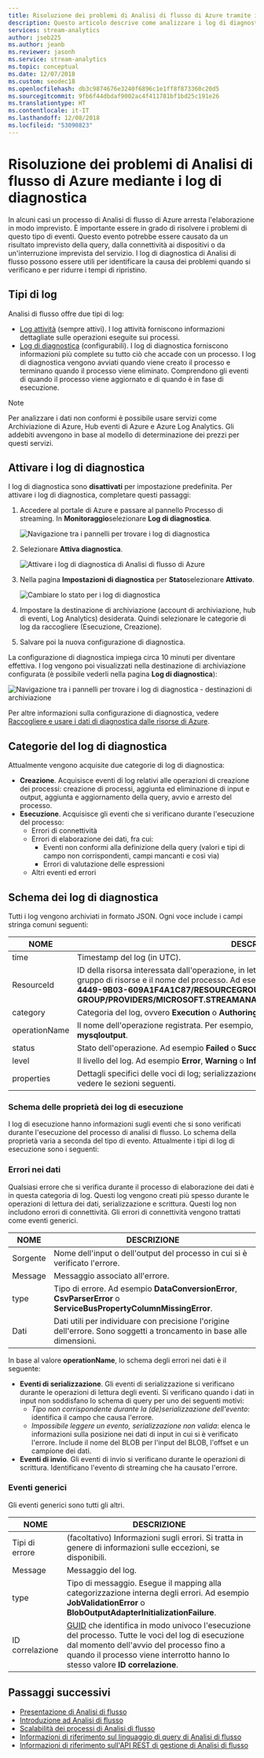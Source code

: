 ```yaml
---
title: Risoluzione dei problemi di Analisi di flusso di Azure tramite i log di diagnostica
description: Questo articolo descrive come analizzare i log di diagnostica in Analisi di flusso di Azure.
services: stream-analytics
author: jseb225
ms.author: jeanb
ms.reviewer: jasonh
ms.service: stream-analytics
ms.topic: conceptual
ms.date: 12/07/2018
ms.custom: seodec18
ms.openlocfilehash: db3c9874676e3240f6896c1e1ff8f873360c20d5
ms.sourcegitcommit: 9fb6f44dbdaf9002ac4f411781bf1bd25c191e26
ms.translationtype: HT
ms.contentlocale: it-IT
ms.lasthandoff: 12/08/2018
ms.locfileid: "53090823"
---
```

# <a name="troubleshoot-azure-stream-analytics-by-using-diagnostics-logs"></a>Risoluzione dei problemi di Analisi di flusso di Azure mediante i log di diagnostica

In alcuni casi un processo di Analisi di flusso di Azure arresta l'elaborazione in modo imprevisto. È importante essere in grado di risolvere i problemi di questo tipo di eventi. Questo evento potrebbe essere causato da un risultato imprevisto della query, dalla connettività ai dispositivi o da un'interruzione imprevista del servizio. I log di diagnostica di Analisi di flusso possono essere utili per identificare la causa dei problemi quando si verificano e per ridurre i tempi di ripristino.

## <a name="log-types"></a>Tipi di log

Analisi di flusso offre due tipi di log: 
* [Log attività](https://docs.microsoft.com/azure/monitoring-and-diagnostics/monitoring-overview-activity-logs) (sempre attivi). I log attività forniscono informazioni dettagliate sulle operazioni eseguite sui processi.
* [Log di diagnostica](https://docs.microsoft.com/azure/monitoring-and-diagnostics/monitoring-overview-of-diagnostic-logs) (configurabili). I log di diagnostica forniscono informazioni più complete su tutto ciò che accade con un processo. I log di diagnostica vengono avviati quando viene creato il processo e terminano quando il processo viene eliminato. Comprendono gli eventi di quando il processo viene aggiornato e di quando è in fase di esecuzione.

> [!NOTE]
> Per analizzare i dati non conformi è possibile usare servizi come Archiviazione di Azure, Hub eventi di Azure e Azure Log Analytics. Gli addebiti avvengono in base al modello di determinazione dei prezzi per questi servizi.
>

## <a name="turn-on-diagnostics-logs"></a>Attivare i log di diagnostica

I log di diagnostica sono **disattivati** per impostazione predefinita. Per attivare i log di diagnostica, completare questi passaggi:

1.  Accedere al portale di Azure e passare al pannello Processo di streaming. In **Monitoraggio**selezionare **Log di diagnostica**.

    ![Navigazione tra i pannelli per trovare i log di diagnostica](./media/stream-analytics-job-diagnostic-logs/diagnostic-logs-monitoring.png)  

2.  Selezionare **Attiva diagnostica**.

    ![Attivare i log di diagnostica di Analisi di flusso di Azure](./media/stream-analytics-job-diagnostic-logs/turn-on-diagnostic-logs.png)

3.  Nella pagina **Impostazioni di diagnostica** per **Stato**selezionare **Attivato**.

    ![Cambiare lo stato per i log di diagnostica](./media/stream-analytics-job-diagnostic-logs/save-diagnostic-log-settings.png)

4.  Impostare la destinazione di archiviazione (account di archiviazione, hub di eventi, Log Analytics) desiderata. Quindi selezionare le categorie di log da raccogliere (Esecuzione, Creazione). 

5.  Salvare poi la nuova configurazione di diagnostica.

La configurazione di diagnostica impiega circa 10 minuti per diventare effettiva. I log vengono poi visualizzati nella destinazione di archiviazione configurata (è possibile vederli nella pagina **Log di diagnostica**):

![Navigazione tra i pannelli per trovare i log di diagnostica - destinazioni di archiviazione](./media/stream-analytics-job-diagnostic-logs/view-diagnostic-logs-page.png)

Per altre informazioni sulla configurazione di diagnostica, vedere [Raccogliere e usare i dati di diagnostica dalle risorse di Azure](https://docs.microsoft.com/azure/monitoring-and-diagnostics/monitoring-overview-of-diagnostic-logs).

## <a name="diagnostics-log-categories"></a>Categorie del log di diagnostica

Attualmente vengono acquisite due categorie di log di diagnostica:

* **Creazione**. Acquisisce eventi di log relativi alle operazioni di creazione dei processi: creazione di processi, aggiunta ed eliminazione di input e output, aggiunta e aggiornamento della query, avvio e arresto del processo.
* **Esecuzione**. Acquisisce gli eventi che si verificano durante l'esecuzione del processo:
    * Errori di connettività
    * Errori di elaborazione dei dati, fra cui:
        * Eventi non conformi alla definizione della query (valori e tipi di campo non corrispondenti, campi mancanti e così via)
        * Errori di valutazione delle espressioni
    * Altri eventi ed errori

## <a name="diagnostics-logs-schema"></a>Schema dei log di diagnostica

Tutti i log vengono archiviati in formato JSON. Ogni voce include i campi stringa comuni seguenti:

NOME | DESCRIZIONE
------- | -------
time | Timestamp del log (in UTC).
ResourceId | ID della risorsa interessata dall'operazione, in lettere maiuscole. Include l'ID sottoscrizione, il gruppo di risorse e il nome del processo. Ad esempio, **/SUBSCRIPTIONS/6503D296-DAC1-4449-9B03-609A1F4A1C87/RESOURCEGROUPS/MY-RESOURCE-GROUP/PROVIDERS/MICROSOFT.STREAMANALYTICS/STREAMINGJOBS/MYSTREAMINGJOB**.
category | Categoria del log, ovvero **Execution** o **Authoring**.
operationName | Il nome dell'operazione registrata. Per esempio, **Inviare eventi: SQL Output scrive un errore in mysqloutput**.
status | Stato dell'operazione. Ad esempio **Failed** o **Succeeded**.
level | Il livello del log. Ad esempio **Error**, **Warning** o **Informational**.
properties | Dettagli specifici delle voci di log; serializzazione come stringa JSON. Per altre informazioni, vedere le sezioni seguenti.

### <a name="execution-log-properties-schema"></a>Schema delle proprietà dei log di esecuzione

I log di esecuzione hanno informazioni sugli eventi che si sono verificati durante l'esecuzione del processo di analisi di flusso. Lo schema della proprietà varia a seconda del tipo di evento. Attualmente i tipi di log di esecuzione sono i seguenti:

### <a name="data-errors"></a>Errori nei dati

Qualsiasi errore che si verifica durante il processo di elaborazione dei dati è in questa categoria di log. Questi log vengono creati più spesso durante le operazioni di lettura dei dati, serializzazione e scrittura. Questi log non includono errori di connettività. Gli errori di connettività vengono trattati come eventi generici.

NOME | DESCRIZIONE
------- | -------
Sorgente | Nome dell'input o dell'output del processo in cui si è verificato l'errore.
Message | Messaggio associato all'errore.
type | Tipo di errore. Ad esempio **DataConversionError**, **CsvParserError** o **ServiceBusPropertyColumnMissingError**.
Dati | Dati utili per individuare con precisione l'origine dell'errore. Sono soggetti a troncamento in base alle dimensioni.

In base al valore **operationName**, lo schema degli errori nei dati è il seguente:
* **Eventi di serializzazione**. Gli eventi di serializzazione si verificano durante le operazioni di lettura degli eventi. Si verificano quando i dati in input non soddisfano lo schema di query per uno dei seguenti motivi:
    * *Tipo non corrispondente durante la (de)serializzazione dell'evento*: identifica il campo che causa l'errore.
    * *Impossibile leggere un evento, serializzazione non valida*: elenca le informazioni sulla posizione nei dati di input in cui si è verificato l'errore. Include il nome del BLOB per l'input del BLOB, l'offset e un campione dei dati.
* **Eventi di invio**. Gli eventi di invio si verificano durante le operazioni di scrittura. Identificano l'evento di streaming che ha causato l'errore.

### <a name="generic-events"></a>Eventi generici

Gli eventi generici sono tutti gli altri.

NOME | DESCRIZIONE
-------- | --------
Tipi di errore | (facoltativo) Informazioni sugli errori. Si tratta in genere di informazioni sulle eccezioni, se disponibili.
Message| Messaggio del log.
type | Tipo di messaggio. Esegue il mapping alla categorizzazione interna degli errori. Ad esempio **JobValidationError** o **BlobOutputAdapterInitializationFailure**.
ID correlazione | [GUID](https://en.wikipedia.org/wiki/Universally_unique_identifier) che identifica in modo univoco l'esecuzione del processo. Tutte le voci del log di esecuzione dal momento dell'avvio del processo fino a quando il processo viene interrotto hanno lo stesso valore **ID correlazione**.

## <a name="next-steps"></a>Passaggi successivi

* [Presentazione di Analisi di flusso](stream-analytics-introduction.md)
* [Introduzione ad Analisi di flusso](stream-analytics-real-time-fraud-detection.md)
* [Scalabilità dei processi di Analisi di flusso](stream-analytics-scale-jobs.md)
* [Informazioni di riferimento sul linguaggio di query di Analisi di flusso](https://msdn.microsoft.com/library/azure/dn834998.aspx)
* [Informazioni di riferimento sull'API REST di gestione di Analisi di flusso](https://msdn.microsoft.com/library/azure/dn835031.aspx)
